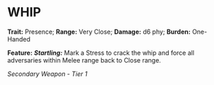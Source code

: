 ﻿---
tags:
  - Item
  - Weapon
name: 'WHIP'
trait: 'Presence'
range: 'Very Close'
damage: 'd6 phy'
burden: 'One-Handed'
feat_name: 'Startling'
feat_text: 'Mark a Stress to crack the whip and force all adversaries within Melee range back to Close range.'
primary_or_secondary: 'Secondary Weapon'
tier: 1
---

# WHIP

**Trait:** Presence; **Range:** Very Close; **Damage:** d6 phy; **Burden:** One-Handed

**Feature:** ***Startling:*** Mark a Stress to crack the whip and force all adversaries within Melee range back to Close range.

*Secondary Weapon - Tier 1*
